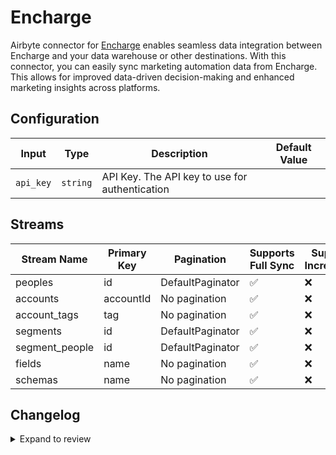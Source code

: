 # Encharge
Airbyte connector for [Encharge](https://encharge.io/) enables seamless data integration between Encharge and your data warehouse or other destinations. With this connector, you can easily sync marketing automation data from Encharge. This allows for improved data-driven decision-making and enhanced marketing insights across platforms.

## Configuration

| Input | Type | Description | Default Value |
|-------|------|-------------|---------------|
| `api_key` | `string` | API Key. The API key to use for authentication |  |

## Streams
| Stream Name | Primary Key | Pagination | Supports Full Sync | Supports Incremental |
|-------------|-------------|------------|---------------------|----------------------|
| peoples | id | DefaultPaginator | ✅ |  ❌  |
| accounts | accountId | No pagination | ✅ |  ❌  |
| account_tags | tag | No pagination | ✅ |  ❌  |
| segments | id | DefaultPaginator | ✅ |  ❌  |
| segment_people | id | DefaultPaginator | ✅ |  ❌  |
| fields | name | No pagination | ✅ |  ❌  |
| schemas | name | No pagination | ✅ |  ❌  |

## Changelog

<details>
  <summary>Expand to review</summary>

| Version          | Date              | Pull Request | Subject        |
|------------------|-------------------|--------------|----------------|
| 0.0.26 | 2025-06-28 | [62428](https://github.com/airbytehq/airbyte/pull/62428) | Update dependencies |
| 0.0.25 | 2025-06-21 | [61959](https://github.com/airbytehq/airbyte/pull/61959) | Update dependencies |
| 0.0.24 | 2025-06-14 | [61244](https://github.com/airbytehq/airbyte/pull/61244) | Update dependencies |
| 0.0.23 | 2025-05-24 | [60346](https://github.com/airbytehq/airbyte/pull/60346) | Update dependencies |
| 0.0.22 | 2025-05-10 | [60015](https://github.com/airbytehq/airbyte/pull/60015) | Update dependencies |
| 0.0.21 | 2025-05-03 | [59374](https://github.com/airbytehq/airbyte/pull/59374) | Update dependencies |
| 0.0.20 | 2025-04-26 | [58834](https://github.com/airbytehq/airbyte/pull/58834) | Update dependencies |
| 0.0.19 | 2025-04-19 | [58339](https://github.com/airbytehq/airbyte/pull/58339) | Update dependencies |
| 0.0.18 | 2025-04-12 | [57785](https://github.com/airbytehq/airbyte/pull/57785) | Update dependencies |
| 0.0.17 | 2025-04-05 | [57194](https://github.com/airbytehq/airbyte/pull/57194) | Update dependencies |
| 0.0.16 | 2025-03-29 | [56503](https://github.com/airbytehq/airbyte/pull/56503) | Update dependencies |
| 0.0.15 | 2025-03-22 | [55925](https://github.com/airbytehq/airbyte/pull/55925) | Update dependencies |
| 0.0.14 | 2025-03-08 | [55267](https://github.com/airbytehq/airbyte/pull/55267) | Update dependencies |
| 0.0.13 | 2025-03-01 | [54965](https://github.com/airbytehq/airbyte/pull/54965) | Update dependencies |
| 0.0.12 | 2025-02-22 | [54392](https://github.com/airbytehq/airbyte/pull/54392) | Update dependencies |
| 0.0.11 | 2025-02-15 | [53785](https://github.com/airbytehq/airbyte/pull/53785) | Update dependencies |
| 0.0.10 | 2025-02-08 | [53357](https://github.com/airbytehq/airbyte/pull/53357) | Update dependencies |
| 0.0.9 | 2025-02-01 | [52810](https://github.com/airbytehq/airbyte/pull/52810) | Update dependencies |
| 0.0.8 | 2025-01-25 | [52327](https://github.com/airbytehq/airbyte/pull/52327) | Update dependencies |
| 0.0.7 | 2025-01-18 | [51708](https://github.com/airbytehq/airbyte/pull/51708) | Update dependencies |
| 0.0.6 | 2025-01-11 | [51115](https://github.com/airbytehq/airbyte/pull/51115) | Update dependencies |
| 0.0.5 | 2024-12-28 | [50537](https://github.com/airbytehq/airbyte/pull/50537) | Update dependencies |
| 0.0.4 | 2024-12-21 | [50001](https://github.com/airbytehq/airbyte/pull/50001) | Update dependencies |
| 0.0.3 | 2024-12-14 | [49509](https://github.com/airbytehq/airbyte/pull/49509) | Update dependencies |
| 0.0.2 | 2024-12-12 | [49175](https://github.com/airbytehq/airbyte/pull/49175) | Update dependencies |
| 0.0.1 | 2024-11-08 | | Initial release by [@parthiv11](https://github.com/parthiv11) via Connector Builder |

</details>
